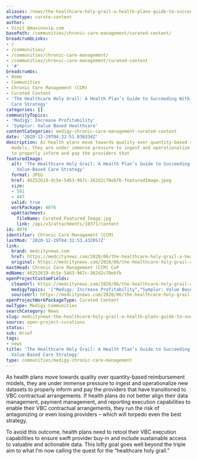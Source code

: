```yaml
---
aliases: /news/the-healthcare-holy-grail-a-health-plans-guide-to-succeeding-with-their-value-based-care-strategy
archetype: curate-content
author:
- Vinit @maxinovip.com
basePath: /communities/chronic-care-management/curated-content/
breadcrumbLinks:
- /
- /communities/
- /communities/chronic-care-management/
- /communities/chronic-care-management/curated-content
- '#'
breadcrumbs:
- Home
- Communities
- Chronic Care Management (CCM)
- Curated Content
- 'The Healthcare Holy Grail: A Health Plan’s Guide to Succeeding With Their Value-Based
  Care Strategy'
categories: []
communityTopics:
- 'Medigy: Increase Profitability'
- 'Symplur: Value Based Healthcare'
contentCategories: medigy-chronic-care-management-curated-content
date: '2020-12-29T04:32:51.036334Z'
description: As health plans move towards quality over quantity-based reimbursement
  models, they are under immense pressure to ingest and operationalize new datasets
  to properly inform and pay the providers that
featuredImage:
  alt: 'The Healthcare Holy Grail: A Health Plan’s Guide to Succeeding With Their
    Value-Based Care Strategy'
  format: JPEG
  href: 46252619-dc5e-5463-967c-362d2c70ebfb-featuredImage.jpeg
  size:
  - 591
  - 447
  valid: true
  workPackage: 4076
  wpAttachment:
    fileName: Curated_Featured_Image.jpg
    link: /api/v3/attachments/10371/content
id: 4076
identifier: Chronic Care Management (CCM)
lastMod: '2020-12-29T04:32:53.432057Z'
link:
  brand: medcitynews.com
  href: https://medcitynews.com/2020/06/the-healthcare-holy-grail-a-health-plans-guide-to-succeeding-with-their-value-based-care-strategy/
  original: https://medcitynews.com/2020/06/the-healthcare-holy-grail-a-health-plans-guide-to-succeeding-with-their-value-based-care-strategy/
mastHead: Chronic Care Management (CCM) CoP
mdName: 46252619-dc5e-5463-967c-362d2c70ebfb
openProjectCustomFields:
  cleanUrl: https://medcitynews.com/2020/06/the-healthcare-holy-grail-a-health-plans-guide-to-succeeding-with-their-value-based-care-strategy/
  medigyTopics: '["Medigy: Increase Profitability","Symplur: Value Based Healthcare"]'
  sourceUrl: https://medcitynews.com/2020/06/the-healthcare-holy-grail-a-health-plans-guide-to-succeeding-with-their-value-based-care-strategy/
openProjectWorkPackageType: Curated Content
owlType: Medigy Communities
searchCategory: News
slug: medcitynews-the-healthcare-holy-grail-a-health-plans-guide-to-succeeding-with-their-value-based-care-strategy
source: open-project-curations
status: ''
sub: brief
tags:
- news
title: 'The Healthcare Holy Grail: A Health Plan’s Guide to Succeeding With Their
  Value-Based Care Strategy'
type: communities/medigy-chronic-care-management
---
```


<p>As health plans move towards quality over quantity-based reimbursement models, they are under immense pressure to ingest and operationalize new datasets to properly inform and pay the providers that have transitioned to VBC contractual arrangements. If health plans do not better align their data management, payment management, and reporting execution capabilities to enable their VBC contractual arrangements, they run the risk of antagonizing or even losing providers – which will torpedo even the best strategy.</p><p>To avoid this outcome, health plans need to retool their VBC execution capabilities to ensure swift provider buy-in and include sustainable access to valuable and actionable data. This lofty goal goes well beyond the triple aim to what I’m now calling the quest for the “healthcare holy grail.”</p>